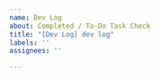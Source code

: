 ```yaml
---
name: Dev Log
about: Completed / To-Do Task Check
title: "[Dev Log] dev log"
labels: ''
assignees: ''

---
```



